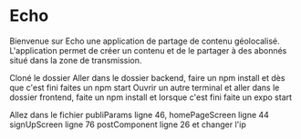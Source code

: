 # Echo

Bienvenue sur Echo une application de partage de contenu géolocalisé. 
L'application permet de créer un contenu et de le partager à des abonnés situé dans la zone de transmission.


Cloné le dossier
Aller dans le dossier backend, faire un npm install et dès que c'est fini faites un npm start
Ouvrir un autre terminal et aller dans le dossier frontend, faite un npm install et lorsque c'est fini faite un expo start

Allez dans le fichier publiParams ligne 46, homePageScreen ligne 44 signUpScreen ligne 76 postComponent ligne 26 et changer l'ip

